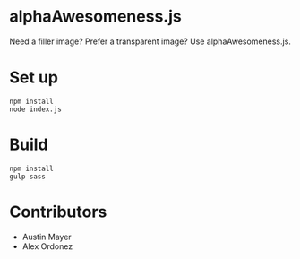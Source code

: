 # alphaAwesomeness.js

Need a filler image? Prefer a transparent image? Use alphaAwesomeness.js.

# Set up

```
npm install
node index.js
```

# Build

```
npm install
gulp sass
```

# Contributors

* Austin Mayer
* Alex Ordonez

